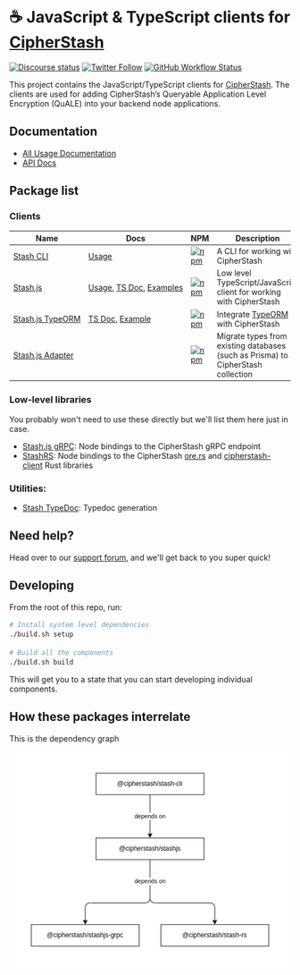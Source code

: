 # ☕ JavaScript & TypeScript clients for [CipherStash](https://cipherstash.com)

[![Discourse status](https://img.shields.io/discourse/status?server=https%3A%2F%2Fdiscuss.cipherstash.com%2F&style=flat-square&color=%232dd9ff)](https://discuss.cipherstash.com)
[![Twitter Follow](https://img.shields.io/twitter/follow/cipherstash?color=%23ad3eff&style=flat-square)](https://twitter.com/cipherstash)
[![GitHub Workflow Status](https://img.shields.io/github/workflow/status/cipherstash/cipherstash.js/Test%20PR%20%E2%80%94%20pnpm%20packages?style=flat-square)](https://github.com/cipherstash/cipherstash.js/actions)

This project contains the JavaScript/TypeScript clients for [CipherStash](https://cipherstash.com).
The clients are used for adding CipherStash’s Queryable Application Level Encryption (QuALE) into your backend node applications.

## Documentation

* [All Usage Documentation](https://docs.cipherstash.com)
* [API Docs](https://docs.cipherstash.com/tsdoc)

## Package list

### Clients

| Name | Docs | NPM | Description |
|----------------------------------------------------------|--------------------------------|---------|------------|
| [Stash&nbsp;CLI](./packages/stash-cli)                   | [Usage](https://docs.cipherstash.com/reference/stash-cli/index.html) | [![npm](https://img.shields.io/npm/v/@cipherstash/stash-cli?style=flat-square)](https://www.npmjs.com/package/@cipherstash/stash-cli) | A CLI for working with CipherStash |
| [Stash.js](./packages/stashjs)                           | [Usage](https://docs.cipherstash.com/reference/stashjs/index.html),&nbsp;[TS&nbsp;Doc](https://docs.cipherstash.com/tsdoc/modules/_cipherstash_stashjs.html),&nbsp;[Examples](https://github.com/cipherstash/stashjs-examples)         | [![npm](https://img.shields.io/npm/v/@cipherstash/stash-cli?style=flat-square)](https://www.npmjs.com/package/@cipherstash/stashjs) | Low level TypeScript/JavaScript client for working with CipherStash |
| [Stash.js&nbsp;TypeORM](./packages/stashjs-typeorm)      | [TS Doc](https://docs.cipherstash.com/tsdoc/modules/_cipherstash_stashjs_typeorm.html),&nbsp;[Example](https://github.com/cipherstash/stashjs-typeorm-demo)    | [![npm](https://img.shields.io/npm/v/@cipherstash/stashjs-typeorm?style=flat-square)](https://www.npmjs.com/package/@cipherstash/stashjs-typeorm) |  Integrate [TypeORM](https://typeorm.io/) with CipherStash |
| [Stash.js&nbsp;Adapter](./packages/stashjs-adapter)      |                                                                                | [![npm](https://img.shields.io/npm/v/@cipherstash/stashjs-adapter?style=flat-square)](https://www.npmjs.com/package/@cipherstash/stashjs-adapter) | Migrate types from existing databases (such as Prisma) to a CipherStash collection |


### Low-level libraries

You probably won't need to use these directly but we'll list them here just in case.

* [Stash.js gRPC](./packages/stashjs-grpc): Node bindings to the CipherStash gRPC endpoint
* [StashRS](./packages/stash-rs): Node bindings to the CipherStash [ore.rs](https://github.com/cipherstash/ore.rs) and [cipherstash-client](https://github.com/cipherstash/cipherstash-rs) Rust libraries

### Utilities:

* [Stash&nbsp;TypeDoc](./packages/stash-typedoc): Typedoc generation

## Need help?

Head over to our [support forum](https://discuss.cipherstash.com/), and we'll get back to you super quick! 

## Developing

From the root of this repo, run:

```bash
# Install system level dependencies
./build.sh setup

# Build all the components
./build.sh build
```

This will get you to a state that you can start developing individual components.

## How these packages interrelate

This is the dependency graph

![alt text](.drawio/dependency_graph.drawio.png)
